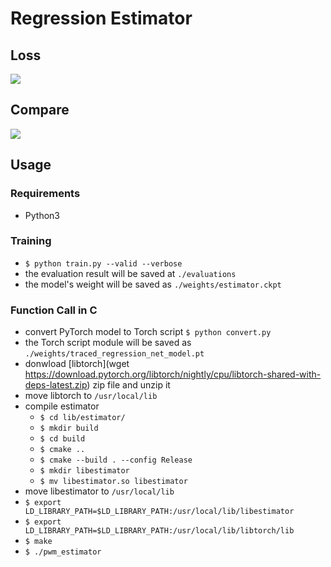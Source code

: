 # Regression Estimator

## Loss
![](https://user-images.githubusercontent.com/40656204/122343820-b6831080-cf78-11eb-8707-82ea3d54c209.png)

## Compare
![](https://user-images.githubusercontent.com/40656204/122343855-bdaa1e80-cf78-11eb-8fd6-2544c0bacce5.png)

## Usage

### Requirements
* Python3

### Training
* `$ python train.py --valid --verbose`
* the evaluation result will be saved at `./evaluations`
* the model's weight will be saved as `./weights/estimator.ckpt`

### Function Call in C
* convert PyTorch model to Torch script `$ python convert.py`
* the Torch script module will be saved as `./weights/traced_regression_net_model.pt`
* donwload [libtorch](wget https://download.pytorch.org/libtorch/nightly/cpu/libtorch-shared-with-deps-latest.zip) zip file and unzip it
* move libtorch to `/usr/local/lib`
* compile estimator
    * `$ cd lib/estimator/`
    * `$ mkdir build`
    * `$ cd build`
    * `$ cmake ..`
    * `$ cmake --build . --config Release`
    * `$ mkdir libestimator`
    * `$ mv libestimator.so libestimator`
* move libestimator to `/usr/local/lib`
* `$ export LD_LIBRARY_PATH=$LD_LIBRARY_PATH:/usr/local/lib/libestimator`
* `$ export LD_LIBRARY_PATH=$LD_LIBRARY_PATH:/usr/local/lib/libtorch/lib`
* `$ make`
* `$ ./pwm_estimator`
